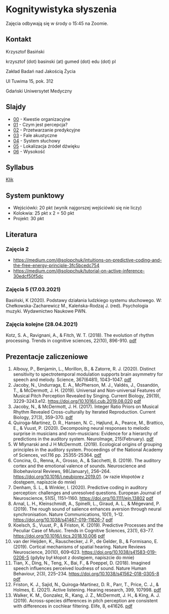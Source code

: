 # Kognitywistyka słyszenia

Zajęcia odbywają się w środy o 15:45 na Zoomie.


## Kontakt

Krzysztof Basiński

krzysztof (dot) basinski (at) gumed (dot) edu (dot) pl

Zakład Badań nad Jakością Życia

Ul Tuwima 15, pok. 312

Gdański Uniwersytet Medyczny


## Slajdy

- [00](00.html) - Kwestie organizacyjne
- [01](01.html) - Czym jest percepcja?
- [02](02.html) - Przetwarzanie predykcyjne
- [03](03.html) - Fale akustyczne
- [04](04.html) - System słuchowy
- [05](05.html) - Lokalizacja źródeł dźwięku
- [06](06.html) - Wysokość



## Syllabus

[Klik](syllabus.pdf)


## System punktowy

- Wejściówki: 20 pkt (wynik najgorszej wejściówki się nie liczy)
- Kolokwia: 25 pkt x 2 = 50 pkt
- Projekt: 30 pkt




## Literatura


### Zajęcia 2

- <https://medium.com/@solopchuk/intuitions-on-predictive-coding-and-the-free-energy-principle-3fc5bcedc754>
- <https://medium.com/@solopchuk/tutorial-on-active-inference-30edcf50f5dc>


### Zajęcia 5 (17.03.2021)

Basiński, K (2020). Podstawy działania ludzkiego systemu słuchowego. W: Chełkowska-Zacharewicz M., Kaleńska-Rodzaj J. (red). Psychologia muzyki. Wydawnictwo Naukowe PWN.


### Zajęcia kolejne (28.04.2021)

Kotz, S. A., Ravignani, A., & Fitch, W. T. (2018). The evolution of rhythm processing. Trends in cognitive sciences, 22(10), 896-910. [pdf](https://www.sciencedirect.com/science/article/pii/S1364661318301918)

<!-- 
#### Zajęcia 8

Obiecałem, że ma być lekko, łatwo i przyjemnie, więc proszę bardzo: waszym zadaniem jest zobaczyć i przetrawić te dwa krótkie wykłady, których autorami są dwa niekwestionowane autorytety w dziedzinie: [Steven Pinker](https://en.wikipedia.org/wiki/Steven_Pinker) oraz [Henkjan Honing](https://en.wikipedia.org/wiki/Henkjan_Honing), zajmujący w dużej mierze przeciwstawne stanowiska:

[Musical Appreciation, Byproduct or Adaptation - Dawkins Interviews Steven Pinker](https://www.youtube.com/watch?v=pj5oqYKI9xo)

[TEDxAmsterdam 2011 - Henkjan Honing - What makes us musical animals?](https://www.youtube.com/watch?v=EU7HcV83RXc)

#### Zajęcia 7

Oxenham, A. J. (2012). Pitch perception. Journal of Neuroscience, 32(39), 13335–13338. https://doi.org/10.1523/JNEUROSCI.3815-12.2012 [pdf](https://www.jneurosci.org/content/jneuro/32/39/13335.full.pdf)

#### Zajęcia 4 i 5

Warren, R. (2010) Sound and the auditory system. Str. 1-22. W: Auditory Perception. An Analysis and Synthesis. Cambridge: Cambridge University Press.

#### Zajęcia 2

[Intuitions on predictive coding (...)](https://medium.com/@solopchuk/intuitions-on-predictive-coding-and-the-free-energy-principle-3fc5bcedc754) 
-->



## Prezentacje zaliczeniowe

1. Albouy, P., Benjamin, L., Morillon, B., & Zatorre, R. J. (2020). Distinct sensitivity to spectrotemporal modulation supports brain asymmetry for speech and melody. Science, 367(6481), 1043–1047. [pdf](https://www.zlab.mcgill.ca/publications/docs/albouy_et_al_science_2020.pdf)
2. Jacoby, N., Undurraga, E. A., McPherson, M. J., Valdés, J., Ossandón, T., & McDermott, J. H. (2019). Universal and Non-universal Features of Musical Pitch Perception Revealed by Singing. Current Biology, 29(19), 3229-3243.e12. https://doi.org/10.1016/j.cub.2019.08.020 [pdf](http://mcdermottlab.mit.edu/papers/Jacoby_etal_2019_Bolivia_sung_reproduction.pdf)
3. Jacoby, N., & McDermott, J. H. (2017). Integer Ratio Priors on Musical Rhythm Revealed Cross-culturally by Iterated Reproduction. Current Biology, 27(3), 359–370. [pdf](http://mcdermottlab.mit.edu/papers/Jacoby_McDermott_2017_iterated_rhythm.pdf)
4. Quiroga-Martinez, D. R., Hansen, N. C., Højlund, A., Pearce, M., Brattico, E., & Vuust, P. (2020). Decomposing neural responses to melodic surprise in musicians and non-musicians: Evidence for a hierarchy of predictions in the auditory system. NeuroImage, 215(February). [pdf](https://www.sciencedirect.com/science/article/pii/S1053811920303037)
5. W Mlynarski and J H McDermott. (2019). Ecological origins of grouping principles in the auditory system. Proceedings of the National Academy of Sciences, vol.116 pp. 25355-25364. [pdf](http://mcdermottlab.mit.edu/papers/Mlynarski_McDermott_2019_auditory_grouping.pdf)
6.  Concina, G., Renna, A., Grosso, A., & Sacchetti, B. (2019). The auditory cortex and the emotional valence of sounds. Neuroscience and Biobehavioral Reviews, 98(January), 256–264. https://doi.org/10.1016/j.neubiorev.2019.01. (w razie kłopotów z dostępem, napiszcie do mnie)
7.  Denham, S. L., & Winkler, I. (2020). Predictive coding in auditory perception: challenges and unresolved questions. European Journal of Neuroscience, 51(5), 1151–1160. https://doi.org/10.1111/ejn.13802 [pdf](https://dspace.plymouth.ac.uk/bitstream/handle/10026.1/10562/Denham_et_al-2017-European_Journal_of_Neuroscience.pdf?sequence=1&isAllowed=y)
9.  Arnal, L. H., Kleinschmidt, A., Spinelli, L., Giraud, A. L., & Mégevand, P. (2019). The rough sound of salience enhances aversion through neural synchronisation. Nature Communications, 10(1), 1–12. https://doi.org/10.1038/s41467-019-11626-7 [pdf](https://scholar.google.pl/scholar?output=instlink&q=info:Y7bmHd_xLr4J:scholar.google.com/&hl=pl&as_sdt=0,5&scillfp=17871337078178099792&oi=lle)
10. Koelsch, S., Vuust, P., & Friston, K. (2019). Predictive Processes and the Peculiar Case of Music. Trends in Cognitive Sciences, 23(1), 63–77. https://doi.org/10.1016/j.tics.2018.10.006 [pdf](https://discovery.ucl.ac.uk/id/eprint/10067144/9/Friston_PC_music_FINAL.pdf)
11. van der Heijden, K., Rauschecker, J. P., de Gelder, B., & Formisano, E. (2019). Cortical mechanisms of spatial hearing. Nature Reviews Neuroscience, 20(10), 609–623. https://doi.org/10.1038/s41583-019-0206-5 (gdyby był kłopot z dostępem, napiszcie do mnie)
12. Tian, X., Ding, N., Teng, X., Bai, F., & Poeppel, D. (2018). Imagined speech influences perceived loudness of sound. Nature Human Behaviour, 2(3), 225–234. https://doi.org/10.1038/s41562-018-0305-8 [pdf](https://slangscience.github.io/slang/papers/Tian_etal_2018_Nat_Hum_Beh.pdf)
13. Friston, K. J., Sajid, N., Quiroga-Martinez, D. R., Parr, T., Price, C. J., & Holmes, E. (2021). Active listening. Hearing research, 399, 107998. [pdf](https://www.sciencedirect.com/science/article/pii/S0378595519303491)
14. Walker, K. M., Gonzalez, R., Kang, J. Z., McDermott, J. H., & King, A. J. (2019). Across-species differences in pitch perception are consistent with differences in cochlear filtering. Elife, 8, e41626. [pdf](http://mcdermottlab.mit.edu/papers/Walker_etal_2019_ferret_pitch.pdf)

